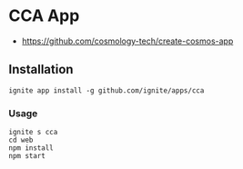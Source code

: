# CCA App

* <https://github.com/cosmology-tech/create-cosmos-app>

## Installation

```shell
ignite app install -g github.com/ignite/apps/cca
```

### Usage

```shell
ignite s cca
cd web
npm install
npm start
```
